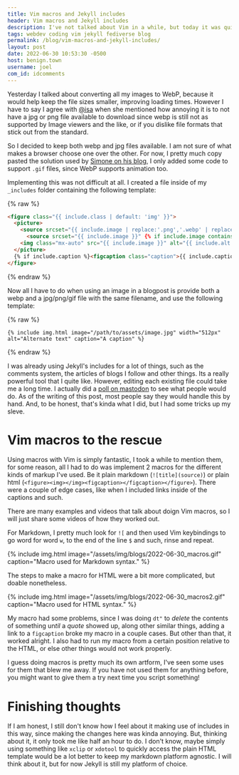 ```yaml
---
title: Vim macros and Jekyll includes
header: Vim macros and Jekyll includes
description: I've not talked about Vim in a while, but today it was quite handy while setting up WebP fallbacks to support old browsers using Jekyll's includes feature
tags: webdev coding vim jekyll fediverse blog
permalink: /blog/vim-macros-and-jekyll-includes/
layout: post
date: 2022-06-30 10:53:30 -0500
host: benign.town
username: joel
com_id: idcomments
---
```


Yesterday I talked about converting all my images to WebP, because it would help keep the file sizes smaller, improving loading times. However I have to say I agree with [@isa](https://citrus.farm/@isa) when she mentioned how annoying it is to not have a jpg or png file available to download since webp is still not as supported by Image viewers and the like, or if you dislike file formats that stick out from the standard.

So I decided to keep both webp and jpg files available. I am not sure of what makes a browser choose one over the other. For now, I pretty much copy pasted the solution used by [Simone on his blog](https://minutestomidnight.co.uk/blog/implementing-webp-images-in-jekyll/), I only added some code to support `.gif` files, since WebP supports animation too.

Implementing this was not difficult at all. I created a file inside of my `_includes` folder containing the following template:

{% raw %}
```html
<figure class="{{ include.class | default: 'img' }}">
  <picture>
    <source srcset="{{ include.image | replace:'.png','.webp' | replace:'.jpg','.webp' | replace:'.jpeg','.webp' | replace: '.gif','.webp' }}" type="image/webp">
      <source srcset="{{ include.image }}" {% if include.image contains '.jpg' or include.image contains '.jpeg' %}type="image/jpeg"{% elsif include.image contains '.png' %}type="image/png" {%elsif include.image contains '.gif'%}type="image/gif"{% endif %}>
    <img class="mx-auto" src="{{ include.image }}" alt="{{ include.alt | default: include.caption }}" {{ include.width ? include.width | prepend: 'width="' | append: '"' }} {{ include.height ? include.height | prepend: 'height="' | append: '"' }}>
  </picture>
  {% if include.caption %}<figcaption class="caption">{{ include.caption }}</figcaption>{% endif -%}
</figure>
```
{% endraw %}

Now all I have to do when using an image in a blogpost is provide both a webp and a jpg/png/gif file with the same filename, and use the following template:

{% raw %}
```liquid
{% include img.html image="/path/to/assets/image.jpg" width="512px" alt="Alternate text" caption="A caption" %}
```
{% endraw %}

I was already using Jekyll's includes for a lot of things, such as the comments system, the articles of blogs I follow and other things. Its a really powerful tool that I quite like. However, editing each existing file could take me a long time. I actually did a [poll on mastodon](https://benign.town/@joel/108564145793713657) to see what people would do. As of the writing of this post, most people say they would handle this by hand. And, to be honest, that's kinda what I did, but I had some tricks up my sleve.

# Vim macros to the rescue

Using macros with Vim is simply fantastic, I took a while to mention them, for some reason, all I had to do was implement 2 macros for the different kinds of markup I've used. Be it plain markdown (`![title](source)`) or plain html (`<figure><img></img><figcaption></figcaption></figure>`). There were a couple of edge cases, like when I included links inside of the captions and such.

There are many examples and videos that talk about doign Vim macros, so I will just share some videos of how they worked out.

For Markdown, I pretty much look for `![` and then used Vim keybindings to go word for word `w`, to the end of the line `$` and such, rinse and repeat.

{% include img.html image="/assets/img/blogs/2022-06-30_macros.gif" caption="Macro used for Markdown syntax." %}

The steps to make a macro for HTML were a bit more complicated, but doable nonetheless. 

{% include img.html image="/assets/img/blogs/2022-06-30_macros2.gif" caption="Macro used for HTML syntax." %}

My macro had some problems, since I was doing `dt"` to *delete* the contents of something un*til* a *quote* showed up, along other similar things, adding a link to a `figcaption` broke my macro in a couple cases. But other than that, it worked alright. I also had to run my macro from a certain position relative to the HTML, or else other things would not work properly.

I guess doing macros is pretty much its own artform, I've seen some uses for them that blew me away. If you have not used them for anything before, you might want to give them a try next time you script something!

# Finishing thoughts

If I am honest, I still don't know how I feel about it making use of includes in this way, since making the changes here was kinda annoying. But, thinking about it, it only took me like half an hour to do. I don't know, maybe simply using something like `xclip` or `xdotool` to quickly access the plain HTML template would be a lot better to keep my markdown platform agnostic. I will think about it, but for now Jekyll is still my platform of choice.
